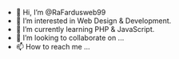 - 👋 Hi, I’m @RaFardusweb99
- 👀 I’m interested in Web Design & Development.
- 🌱 I’m currently learning PHP & JavaScript.
- 💞️ I’m looking to collaborate on ...
- 📫 How to reach me ...

<!---
RaFardusweb99/RaFardusweb99 is a ✨ special ✨ repository because its `README.md` (this file) appears on your GitHub profile.
You can click the Preview link to take a look at your changes.
--->
